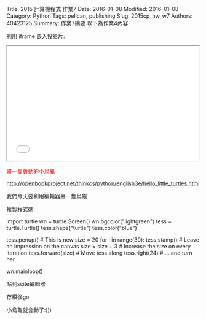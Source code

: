 Title: 2015 計算機程式 作業7
Date: 2016-01-08
Modified: 2016-01-08
Category: Python
Tags: pelican, publishing
Slug: 2015cp_hw_w7
Authors: 40423125
Summary: 作業7摘要
以下為作業4內容

利用 iframe 嵌入投影片:

<iframe src="w7.html" width="500" height="300"></iframe>

<font color=red>畫一隻會動的小烏龜</font>

<font color=blue>http://openbookproject.net/thinkcs/python/english3e/hello_little_turtles.html </font>

我們今天要利用編輯器畫一隻烏龜

複製程式碼:

import turtle
wn = turtle.Screen()
wn.bgcolor("lightgreen")
tess = turtle.Turtle()
tess.shape("turtle")
tess.color("blue")

tess.penup()                # This is new
size = 20
for i in range(30):
   tess.stamp()             # Leave an impression on the canvas
   size = size + 3          # Increase the size on every iteration
   tess.forward(size)       # Move tess along
   tess.right(24)           #  ...  and turn her

wn.mainloop()

貼到scite編輯器

存檔後go

小烏龜就會動了:)))


